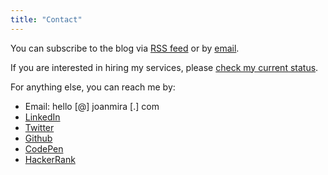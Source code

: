 ```yaml
---
title: "Contact"
---
```


You can subscribe to the blog via <a href="/rss.xml">RSS feed</a> or by <a href="http://eepurl.com/bgk17b">email</a>.

If you are interested in hiring my services, please [check my current status](/hire).

For anything else, you can reach me by:

- Email: hello [@] joanmira [.] com
- [LinkedIn](http://linkedin.com/in/joanmira/)
- [Twitter](http://twitter.com/gazpachu)
- [Github](http://github.com/gazpachu)
- [CodePen](http://codepen.io/gazpachu/)
- [HackerRank](https://www.hackerrank.com/gazpachu)
